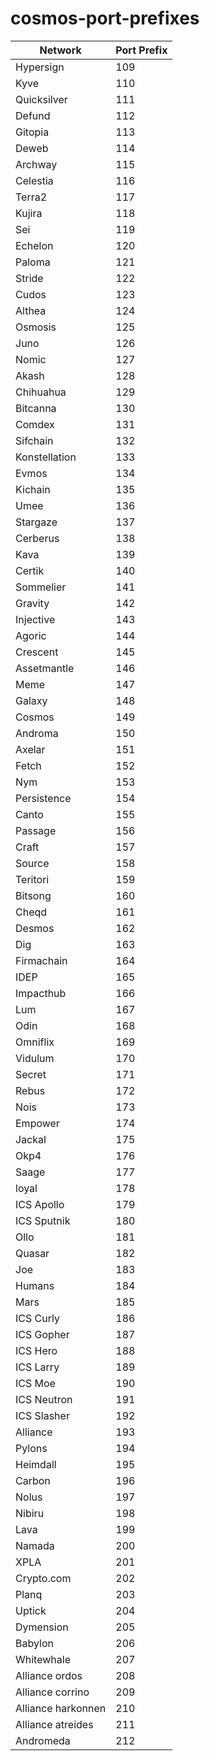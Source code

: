 # cosmos-port-prefixes

| Network            | Port Prefix |
| ------------------ | ----------- |
| Hypersign          | 109         |
| Kyve               | 110         |
| Quicksilver        | 111         |
| Defund             | 112         |
| Gitopia            | 113         |
| Deweb              | 114         |
| Archway            | 115         |
| Celestia           | 116         |
| Terra2             | 117         |
| Kujira             | 118         |
| Sei                | 119         |
| Echelon            | 120         |
| Paloma             | 121         |
| Stride             | 122         |
| Cudos              | 123         |
| Althea             | 124         |
| Osmosis            | 125         |
| Juno               | 126         |
| Nomic              | 127         |
| Akash              | 128         |
| Chihuahua          | 129         |
| Bitcanna           | 130         |
| Comdex             | 131         |
| Sifchain           | 132         |
| Konstellation      | 133         |
| Evmos              | 134         |
| Kichain            | 135         |
| Umee               | 136         |
| Stargaze           | 137         |
| Cerberus           | 138         |
| Kava               | 139         |
| Certik             | 140         |
| Sommelier          | 141         |
| Gravity            | 142         |
| Injective          | 143         |
| Agoric             | 144         |
| Crescent           | 145         |
| Assetmantle        | 146         |
| Meme               | 147         |
| Galaxy             | 148         |
| Cosmos             | 149         |
| Androma            | 150         |
| Axelar             | 151         |
| Fetch              | 152         |
| Nym                | 153         |
| Persistence        | 154         |
| Canto              | 155         |
| Passage            | 156         |
| Craft              | 157         |
| Source             | 158         |
| Teritori           | 159         |
| Bitsong            | 160         |
| Cheqd              | 161         |
| Desmos             | 162         |
| Dig                | 163         |
| Firmachain         | 164         |
| IDEP               | 165         |
| Impacthub          | 166         |
| Lum                | 167         |
| Odin               | 168         |
| Omniflix           | 169         |
| Vidulum            | 170         |
| Secret             | 171         |
| Rebus              | 172         |
| Nois               | 173         |
| Empower            | 174         |
| Jackal             | 175         |
| Okp4               | 176         |
| Saage              | 177         |
| loyal              | 178         |
| ICS Apollo         | 179         |
| ICS Sputnik        | 180         |
| Ollo               | 181         |
| Quasar             | 182         |
| Joe                | 183         |
| Humans             | 184         |
| Mars               | 185         |
| ICS Curly          | 186         |
| ICS Gopher         | 187         |
| ICS Hero           | 188         |
| ICS Larry          | 189         |
| ICS Moe            | 190         |
| ICS Neutron        | 191         |
| ICS Slasher        | 192         |
| Alliance           | 193         |
| Pylons             | 194         |
| Heimdall           | 195         |
| Carbon             | 196         |
| Nolus              | 197         |
| Nibiru             | 198         |
| Lava               | 199         |
| Namada             | 200         |
| XPLA               | 201         |
| Crypto.com         | 202         |
| Planq              | 203         |
| Uptick             | 204         |
| Dymension          | 205         |
| Babylon            | 206         |
| Whitewhale         | 207         |
| Alliance ordos     | 208         |
| Alliance corrino   | 209         |
| Alliance harkonnen | 210         |
| Alliance atreides  | 211         |
| Andromeda          | 212         |

